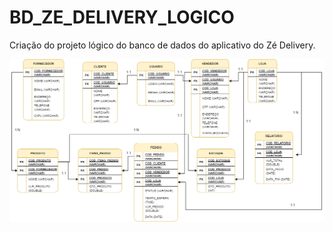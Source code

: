 # BD_ZE_DELIVERY_LOGICO
Criação do projeto lógico do banco de dados do aplicativo do Zé Delivery.

<img src="https://github.com/amandadopinho/BD_ZE_DELIVERY_LOGICO/blob/main/bd_zedelivery_logico.png"/>
